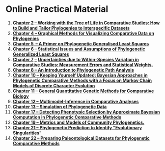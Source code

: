 # Online Practical Material

1. [**Chapter 2 – Working with the Tree of Life in Comparative Studies: How to Build and Tailor Phylogenies to Interspecific Datasets**](http://www.mpcm-evolution.com/practice/online-practical-material-chapter-2 "Chapter 2 – Working with the Tree of Life in Comparative Studies: How to Build and Tailor Phylogenies to Interspecific Datasets")
2. [**Chapter 4 – Graphical Methods for Visualizing Comparative Data on Phylogenies**](http://www.mpcm-evolution.com/practice/online-practical-material-chapter-4 "Chapter 4 – Graphical Methods for Visualizing Comparative Data on Phylogenies") 
3. [**Chapter 5  – A Primer on Phylogenetic Generalised Least Squares**](http://www.mpcm-evolution.com/practice/online-practical-material-chapter-5 "Chapter 5  – A Primer on Phylogenetic Generalised Least Squares")
4. [**Chapter 6 – Statistical Issues and Assumptions of Phylogenetic Generalized Least Squares**](http://www.mpcm-evolution.com/practice/online-practical-material-chapter-6 "Chapter 6 – Statistical Issues and Assumptions of Phylogenetic Generalized Least Squares")
5. **[Chapter 7](http://www.mpcm-evolution.com/practice/online-practical-material-chapter-7 "Chapter 7 – Uncertainties Due to Within-Species Variation in Comparative Studies: Measurement Errors and Statistical Weights")** **[–](http://www.mpcm-evolution.com/practice/online-practical-material-chapter-6 "Chapter 6 – Statistical Issues and Assumptions of Phylogenetic Generalized Least Squares")** **[Uncertainties due to Within-Species Variation in Comparative Studies: Measurement Errors and Statistical Weights.](http://www.mpcm-evolution.com/practice/online-practical-material-chapter-7 "Chapter 7 – Uncertainties Due to Within-Species Variation in Comparative Studies: Measurement Errors and Statistical Weights")** 
6. [**Chapter 8 – An Introduction to Phylogenetic Path Analysis**](http://www.mpcm-evolution.com/practice/online-practical-material-chapter-8 "Chapter 8 – An Introduction to Phylogenetic Path Analysis")
7. [**Chapter 10 – Keeping Yourself Updated: Bayesian Approaches in Phylogenetic Comparative Methods with a Focus on Markov Chain Models of Discrete Character Evolution**](http://www.mpcm-evolution.com/practice/chapter-10-keeping-updated-bayesian-approaches-phylogenetic-comparative-methods-focus-markov-chain-models-discrete-character-evolution "Chapter 10  – Keeping Yourself Updated: Bayesian Approaches in Phylogenetic Comparative Methods with a Focus on Markov Chain Models of Discrete Character Evolution")
8. **[Chapter 11 – General Quantitative Genetic Methods for Comparative Biology](http://www.mpcm-evolution.com/practice/online-practical-material-chapter-11 "Chapter 11 – General Quantitative Genetic Methods for Comparative Biology")**
9. [**Chapter 12 – Multimodel-Inference in Comparative Analyses**](http://www.mpcm-evolution.com/practice/online-practical-material-chapter-12 "Chapter 12 – Multimodel-Inference in Comparative Analyses")
10. **[Chapter 13 – Simulation of Phylogenetic Data](http://www.mpcm-evolution.com/practice/online-practical-material-chapter-13 "Chapter 13 – Simulation of Phylogenetic Data")**
11. [**Chapter 17 – Detecting Phenotypic Selection by Approximate Bayesian Computation in Phylogenetic Comparative Methods**](http://www.mpcm-evolution.com/practice/online-practical-material-chapter-17 "Chapter 17 – Detecting Phenotypic Selection by Approximate Bayesian Computation in Phylogenetic Comparative Methods")
12. **[Chapter 19 – Metrics and Models of Community Phylogenetics.](http://www.mpcm-evolution.com/practice/online-practical-material-chapter-19 "Chapter 19 – Metrics and Models of Community Phylogenetics")**
13. [**Chapter 21 – Phylogenetic Prediction to Identify “Evolutionary Singularities"**](http://www.mpcm-evolution.com/practice/online-practical-material-chapter-21 "Chapter 21 – Phylogenetic Prediction to Identify “Evolutionary Singularities”")
14. [**Chapter 22 – Preparing Paleontological Datasets for Phylogenetic Comparative Methods**](http://www.mpcm-evolution.com/practice/online-practical-material-chapter-22 "Chapter 22 – Preparing Paleontological Datasets for Phylogenetic Comparative Methods")
